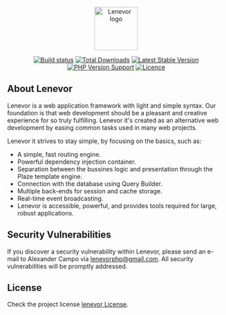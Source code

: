 <p align="center"><a href="https://lenevor.com" target="_blank"><img src="https://avatars2.githubusercontent.com/u/50193329?s=200&v=4" title="Lenevor logo" height="100" width="100"></a></p>

<p align="center">
    <a href="https://scrutinizer-ci.com/g/lenevor/syscodes"><img src="https://scrutinizer-ci.com/g/lenevor/syscodes/badges/build.png" title="Build status"></a>
    <a href="https://packagist.org/packages/lenevor/appstarter"><img src="https://img.shields.io/packagist/dt/lenevor/appstarter?color=gr" title="Total Downloads"></a>
    <a href="https://packagist.org/packages/lenevor/syscodes"><img src="https://img.shields.io/packagist/v/lenevor/syscodes?color=blue" title="Latest Stable Version"></a>
    <a href="https://packagist.org/packages/lenevor/appstarter"><img src="https://img.shields.io/packagist/php-v/lenevor/appstarter" title="PHP Version Support"></a>
    <a href="https://packagist.org/packages/lenevor/appstarter"><img src="https://img.shields.io/packagist/l/lenevor/appstarter" title="Licence"></a>
</p>

## About Lenevor

Lenevor is a web application framework with light and simple syntax. Our foundation is that web development should be a pleasant and creative experience for so truly fulfilling. Lenevor it's created as an alternative web development by easing common tasks used in many web projects. 

Lenevor it strives to stay simple, by focusing on the basics, such as:

- A simple, fast routing engine.
- Powerful dependency injection container.
- Separation between the bussines logic and presentation through the Plaze template engine.
- Connection with the database using Query Builder.
- Multiple back-ends for session and cache storage.
- Real-time event broadcasting.
- Lenevor is accessible, powerful, and provides tools required for large, robust applications.

## Security Vulnerabilities

If you discover a security vulnerability within Lenevor, please send an e-mail to Alexander Campo via [lenevorphp@gmail.com](mailto:lenevorphp@gmail.com). All security vulnerabilities will be promptly addressed.

## License

Check the project license [lenevor License](https://opensource.org/licenses/BSD-3-Clause).
